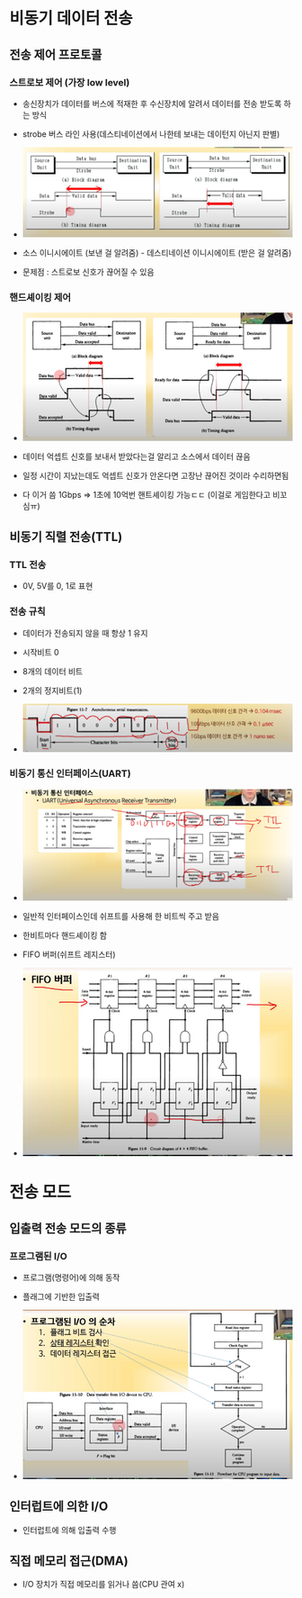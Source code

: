 # 비동기 데이터 전송

## 전송 제어 프로토콜

### 스트로보 제어 (가장 low level)

- 송신장치가 데이터를 버스에 적재한 후 수신장치에 알려서 데이터를 전송 받도록 하는 방식

- strobe 버스 라인 사용(데스티네이션에서 나한테 보내는 데이턴지 아닌지 판별)

- ![](컴구11장2_assets/2022-07-31-16-57-28-image.png)

- 소스 이니시에이트 (보낸 걸 알려줌) - 데스티네이션 이니시에이트 (받은 걸 알려줌)

- 문제점 : 스트로보 신호가 끊어질 수 있음

### 핸드셰이킹 제어

- ![](컴구11장2_assets/2022-07-31-17-31-54-image.png)

- 데이터 억셉트 신호를 보내서 받았다는걸 알리고 소스에서 데이터 끊음

- 일정 시간이 지났는데도 억셉트 신호가 안온다면 고장난 끊어진 것이라 수리하면됨

- 다 이거 씀 1Gbps => 1초에 10억번 핸트셰이킹 가능ㄷㄷ (이걸로 게임한다고 비꼬심ㅠ)

## 비동기 직렬 전송(TTL)

### TTL 전송

- 0V, 5V를 0, 1로 표현

### 전송 규칙

- 데이터가 전송되지 않을 때 항상 1 유지

- 시작비트 0

- 8개의 데이터 비트

- 2개의 정지비트(1)

- ![](컴구11장2_assets/2022-07-31-17-42-38-image.png)

### 비동기 통신 인터페이스(UART)

- ![](컴구11장2_assets/2022-07-31-17-49-06-image.png)

- 일반적 인터페이스인데 쉬프트를 사용해 한 비트씩 주고 받음

- 한비트마다 핸드셰이킹 함

- FIFO 버퍼(쉬프트 레지스터)

- ![](컴구11장2_assets/2022-07-31-17-50-58-image.png)

# 전송 모드

## 입출력 전송 모드의 종류

### 프로그램된 I/O

- 프로그램(명령어)에 의해 동작

- 플래그에 기반한 입출력

- ![](컴구11장2_assets/2022-07-31-17-57-56-image.png)

## 인터럽트에 의한 I/O

- 인터럽트에 의해 입출력 수행

## 직접 메모리 접근(DMA)

- I/O 장치가 직접 메모리를 읽거나 씀(CPU 관여 x)
